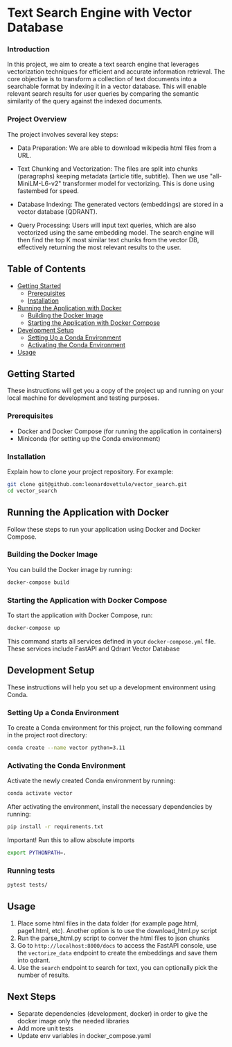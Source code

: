 
# Text Search Engine with Vector Database

### Introduction
In this project, we aim to create a text search engine that leverages vectorization techniques for efficient and accurate information retrieval. The core objective is to transform a collection of text documents into a searchable format by indexing it in a vector database. This will enable relevant search results for user queries by comparing the semantic similarity of the query against the indexed documents.

### Project Overview
The project involves several key steps:

- Data Preparation: We are able to download wikipedia html files from a URL.

- Text Chunking and Vectorization: The files are split into chunks (paragraphs) keeping metadata (article title, subtitle). Then we use "all-MiniLM-L6-v2" transformer model for vectorizing. This is done using fastembed for speed.

- Database Indexing: The generated vectors (embeddings) are stored in a vector database (QDRANT).

- Query Processing: Users will input text queries, which are also vectorized using the same embedding model. The search engine will then find the top K most similar text chunks from the vector DB, effectively returning the most relevant results to the user.



## Table of Contents

- [Getting Started](#getting-started)
  - [Prerequisites](#prerequisites)
  - [Installation](#installation)
- [Running the Application with Docker](#running-the-application-with-docker)
  - [Building the Docker Image](#building-the-docker-image)
  - [Starting the Application with Docker Compose](#starting-the-application-with-docker-compose)
- [Development Setup](#development-setup)
  - [Setting Up a Conda Environment](#setting-up-a-conda-environment)
  - [Activating the Conda Environment](#activating-the-conda-environment)
- [Usage](#usage)


## Getting Started

These instructions will get you a copy of the project up and running on your local machine for development and testing purposes.

### Prerequisites

- Docker and Docker Compose (for running the application in containers)
- Miniconda (for setting up the Conda environment)

### Installation

Explain how to clone your project repository. For example:

```bash
git clone git@github.com:leonardovettulo/vector_search.git
cd vector_search
```

## Running the Application with Docker

Follow these steps to run your application using Docker and Docker Compose.

### Building the Docker Image

You can build the Docker image by running:

```bash
docker-compose build
```

### Starting the Application with Docker Compose

To start the application with Docker Compose, run:

```bash
docker-compose up
```

This command starts all services defined in your `docker-compose.yml` file. These services include FastAPI and Qdrant Vector Database

## Development Setup

These instructions will help you set up a development environment using Conda.

### Setting Up a Conda Environment

To create a Conda environment for this project, run the following command in the project root directory:

```bash
conda create --name vector python=3.11
```

### Activating the Conda Environment

Activate the newly created Conda environment by running:

```bash
conda activate vector
```

After activating the environment, install the necessary dependencies by running:

```bash
pip install -r requirements.txt
```

Important! Run this to allow absolute imports

```bash
export PYTHONPATH=.
```
### Running tests

```bash
pytest tests/
```
## Usage

1. Place some html files in the data folder (for example page.html, page1.html, etc). Another option is to use the download_html.py script
2. Run the parse_html.py script to conver the html files to json chunks
3. Go to `http://localhost:8000/docs` to access the FastAPI console, use the `vectorize_data` endpoint to create the embeddings and save them into qdrant.
4. Use the `search` endpoint to search for text, you can optionally pick the number of results.

## Next Steps

- Separate dependencies (development, docker) in order to give the docker image only the needed libraries
- Add more unit tests
- Update env variables in docker_compose.yaml
